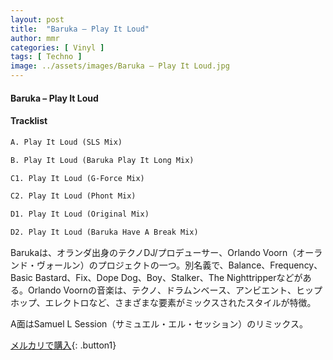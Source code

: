 ```yaml
---
layout: post
title:  "Baruka – Play It Loud"
author: mmr
categories: [ Vinyl ]
tags: [ Techno ]
image: ../assets/images/Baruka – Play It Loud.jpg
---
```


#### Baruka – Play It Loud

#### Tracklist
```md
A. Play It Loud (SLS Mix)

B. Play It Loud (Baruka Play It Long Mix)

C1. Play It Loud (G-Force Mix)

C2. Play It Loud (Phont Mix)

D1. Play It Loud (Original Mix)

D2. Play It Loud (Baruka Have A Break Mix)
```

Barukaは、オランダ出身のテクノDJ/プロデューサー、Orlando Voorn（オーランド・ヴォールン）のプロジェクトの一つ。別名義で、Balance、Frequency、Basic Bastard、Fix、Dope Dog、Boy、Stalker、The Nighttripperなどがある。Orlando Voornの音楽は、テクノ、ドラムンベース、アンビエント、ヒップホップ、エレクトロなど、さまざまな要素がミックスされたスタイルが特徴。

A面はSamuel L Session（サミュエル・エル・セッション）のリミックス。

[メルカリで購入](https://jp.mercari.com/item/m27275378332){: .button1}

